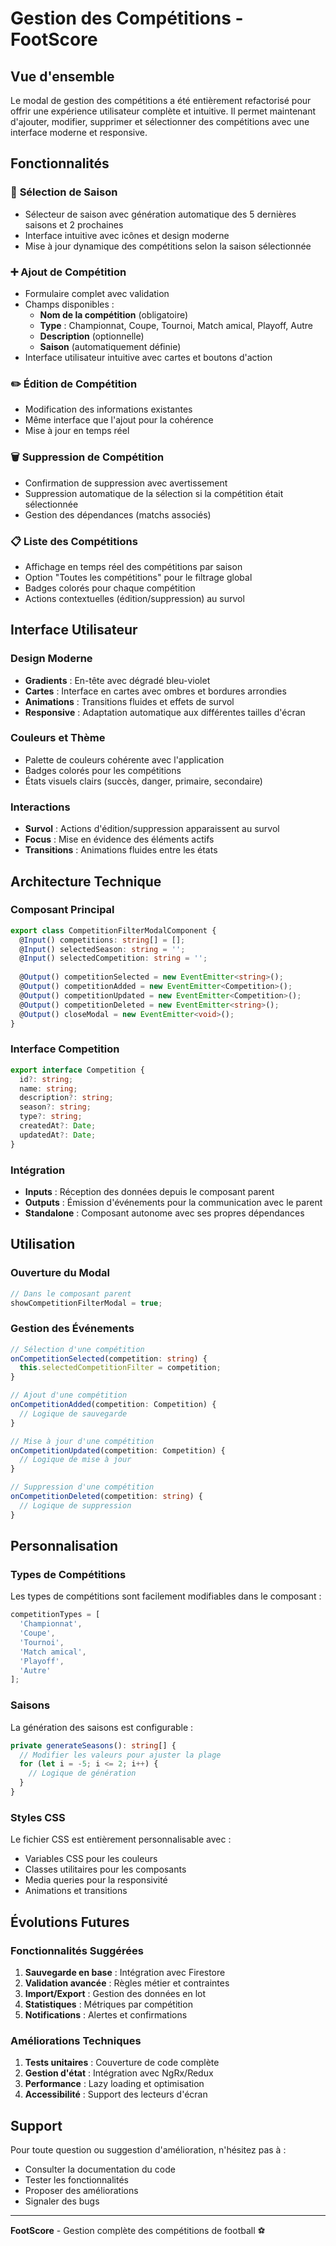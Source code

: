# Gestion des Compétitions - FootScore

## Vue d'ensemble

Le modal de gestion des compétitions a été entièrement refactorisé pour offrir une expérience utilisateur complète et intuitive. Il permet maintenant d'ajouter, modifier, supprimer et sélectionner des compétitions avec une interface moderne et responsive.

## Fonctionnalités

### 🎯 **Sélection de Saison**
- Sélecteur de saison avec génération automatique des 5 dernières saisons et 2 prochaines
- Interface intuitive avec icônes et design moderne
- Mise à jour dynamique des compétitions selon la saison sélectionnée

### ➕ **Ajout de Compétition**
- Formulaire complet avec validation
- Champs disponibles :
  - **Nom de la compétition** (obligatoire)
  - **Type** : Championnat, Coupe, Tournoi, Match amical, Playoff, Autre
  - **Description** (optionnelle)
  - **Saison** (automatiquement définie)
- Interface utilisateur intuitive avec cartes et boutons d'action

### ✏️ **Édition de Compétition**
- Modification des informations existantes
- Même interface que l'ajout pour la cohérence
- Mise à jour en temps réel

### 🗑️ **Suppression de Compétition**
- Confirmation de suppression avec avertissement
- Suppression automatique de la sélection si la compétition était sélectionnée
- Gestion des dépendances (matchs associés)

### 📋 **Liste des Compétitions**
- Affichage en temps réel des compétitions par saison
- Option "Toutes les compétitions" pour le filtrage global
- Badges colorés pour chaque compétition
- Actions contextuelles (édition/suppression) au survol

## Interface Utilisateur

### Design Moderne
- **Gradients** : En-tête avec dégradé bleu-violet
- **Cartes** : Interface en cartes avec ombres et bordures arrondies
- **Animations** : Transitions fluides et effets de survol
- **Responsive** : Adaptation automatique aux différentes tailles d'écran

### Couleurs et Thème
- Palette de couleurs cohérente avec l'application
- Badges colorés pour les compétitions
- États visuels clairs (succès, danger, primaire, secondaire)

### Interactions
- **Survol** : Actions d'édition/suppression apparaissent au survol
- **Focus** : Mise en évidence des éléments actifs
- **Transitions** : Animations fluides entre les états

## Architecture Technique

### Composant Principal
```typescript
export class CompetitionFilterModalComponent {
  @Input() competitions: string[] = [];
  @Input() selectedSeason: string = '';
  @Input() selectedCompetition: string = '';
  
  @Output() competitionSelected = new EventEmitter<string>();
  @Output() competitionAdded = new EventEmitter<Competition>();
  @Output() competitionUpdated = new EventEmitter<Competition>();
  @Output() competitionDeleted = new EventEmitter<string>();
  @Output() closeModal = new EventEmitter<void>();
}
```

### Interface Competition
```typescript
export interface Competition {
  id?: string;
  name: string;
  description?: string;
  season?: string;
  type?: string;
  createdAt?: Date;
  updatedAt?: Date;
}
```

### Intégration
- **Inputs** : Réception des données depuis le composant parent
- **Outputs** : Émission d'événements pour la communication avec le parent
- **Standalone** : Composant autonome avec ses propres dépendances

## Utilisation

### Ouverture du Modal
```typescript
// Dans le composant parent
showCompetitionFilterModal = true;
```

### Gestion des Événements
```typescript
// Sélection d'une compétition
onCompetitionSelected(competition: string) {
  this.selectedCompetitionFilter = competition;
}

// Ajout d'une compétition
onCompetitionAdded(competition: Competition) {
  // Logique de sauvegarde
}

// Mise à jour d'une compétition
onCompetitionUpdated(competition: Competition) {
  // Logique de mise à jour
}

// Suppression d'une compétition
onCompetitionDeleted(competition: string) {
  // Logique de suppression
}
```

## Personnalisation

### Types de Compétitions
Les types de compétitions sont facilement modifiables dans le composant :
```typescript
competitionTypes = [
  'Championnat',
  'Coupe',
  'Tournoi',
  'Match amical',
  'Playoff',
  'Autre'
];
```

### Saisons
La génération des saisons est configurable :
```typescript
private generateSeasons(): string[] {
  // Modifier les valeurs pour ajuster la plage
  for (let i = -5; i <= 2; i++) {
    // Logique de génération
  }
}
```

### Styles CSS
Le fichier CSS est entièrement personnalisable avec :
- Variables CSS pour les couleurs
- Classes utilitaires pour les composants
- Media queries pour la responsivité
- Animations et transitions

## Évolutions Futures

### Fonctionnalités Suggérées
1. **Sauvegarde en base** : Intégration avec Firestore
2. **Validation avancée** : Règles métier et contraintes
3. **Import/Export** : Gestion des données en lot
4. **Statistiques** : Métriques par compétition
5. **Notifications** : Alertes et confirmations

### Améliorations Techniques
1. **Tests unitaires** : Couverture de code complète
2. **Gestion d'état** : Intégration avec NgRx/Redux
3. **Performance** : Lazy loading et optimisation
4. **Accessibilité** : Support des lecteurs d'écran

## Support

Pour toute question ou suggestion d'amélioration, n'hésitez pas à :
- Consulter la documentation du code
- Tester les fonctionnalités
- Proposer des améliorations
- Signaler des bugs

---

**FootScore** - Gestion complète des compétitions de football ⚽
